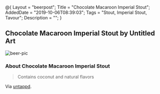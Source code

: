 @{
 Layout = "beerpost";
 Title = "Chocolate Macaroon Imperial Stout";
 AddedDate = "2019-10-06T08:39:03";
 Tags = "Stout, Imperial Stout, Tavour";
 Description = "";
 }
 

## Chocolate Macaroon Imperial Stout by Untitled Art

![beer-pic]

### About Chocolate Macaroon Imperial Stout

> Contains coconut and natural flavors

Via [untappd][untappd-url].

[untappd-url]: <https://untappd.com//b/untitled-art-chocolate-macaroon-imperial-stout/3334583>
[beer-pic]: https://jasonpowley.com/assets/img/2019-10-06-chocolate-macaroon-imperial-stout.jpeg "Chocolate Macaroon Imperial Stout by Untitled Art"
